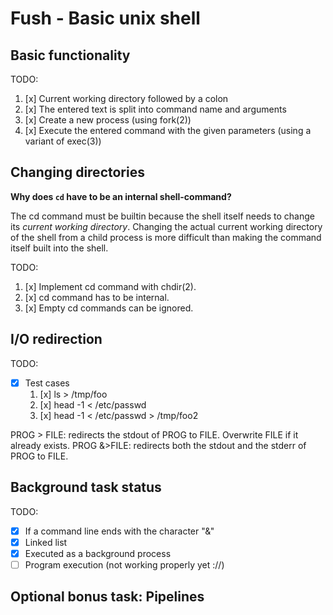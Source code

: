 # Fush - Basic unix shell

## Basic functionality

TODO:

1. [x] Current working directory followed by a colon
2. [x] The entered text is split into command name and arguments
3. [x] Create a new process (using fork(2))
4. [x] Execute the entered command with the given parameters (using a variant of exec(3))

## Changing directories

**Why does `cd` have to be an internal shell-command?**

The cd command must be builtin because the shell itself needs to change its _current working directory_. Changing the actual current working directory of the shell from a child process is more difficult than making the command itself built into the shell.

TODO:

1. [x] Implement cd command with chdir(2).
2. [x] cd command has to be internal.
3. [x] Empty cd commands can be ignored.

## I/O redirection

TODO:

- [x] Test cases
  1. [x] ls > /tmp/foo
  2. [x] head -1 < /etc/passwd
  3. [x] head -1 < /etc/passwd > /tmp/foo2

PROG > FILE: redirects the stdout of PROG to FILE. Overwrite FILE if it already exists.
PROG &>FILE: redirects both the stdout and the stderr of PROG to FILE.

## Background task status

TODO:

- [x] If a command line ends with the character "&"
- [x] Linked list
- [x] Executed as a background process
- [ ] Program execution (not working properly yet ://)

## Optional bonus task: Pipelines
